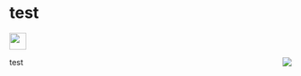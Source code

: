 # test

[<img style="margin-right: 30px" src=bar.svg height=30>](https://github.com/Abdl2000/test/blob/main/TNO%20logo.jpg)


test
&nbsp;
&nbsp;
<img align="right" src="https://github.com/RelentlessRDS/INNO-TNO/blob/main/assets/TNO%20logo.jpg">
